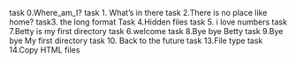 task 0.Where_am_I?
task 1. What’s in there
task 2.There is no place like home?
task3. the long format
Task 4.Hidden files
task 5. i love numbers
task 7.Betty is my first directory
task 6.welcome
task 8.Bye bye Betty
task 9.Bye bye My first directory
task 10. Back to the future
task 13.File type
task 14.Copy HTML files
